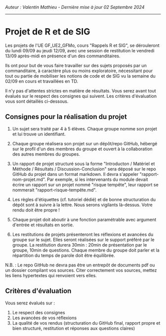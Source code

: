*Auteur : Valentin Mathieu - Dernière mise à jour 02 Septembre 2024*

***

# Projet de R et de SIG

<!-- :240903:gf:r:enseignement: -->

Les projets de l'UE GF_UE2_GFMo, cours "Rappels R et SIG", se dérouleront du lundi 09/09 au jeudi 12/09, avec une session de restitution le vendredi 13/09 après-midi en présence d'un des commanditaires.

Ils ont pour but de vous faire travailler sur des sujets proposés par un commanditaire, à caractère plus ou moins exploratoire, nécessitant pour tout ou partie de mobiliser les notions de code et de SIG vu la semaine du 02/09 en cours et travaillées en TD.

Il n'y pas d'attentes strictes en matière de résultats. Vous serez avant tout évalués sur le respect des consignes qui suivent. Les critères d'évaluation vous sont détaillés ci-dessous.

## Consignes pour la réalisation du projet

1. Un sujet sera traité par 4 à 5 élèves. Chaque groupe nomme son projet et lui trouve un identifiant.

2. Chaque groupe réalisera son projet sur un dépôt/repo GitHub, hébergé sur le profil d'un des membres du groupe et ouvert à la collaboration des autres membres du groupes.

3. Un rapport de projet structuré sous la forme "Introducton / Matériel et Méthode / Résultats / Discussion-Conclusion" sera déposé sur le repo GitHub du projet dans un format markdown. Il devra s'appeler "rapport-nom-projet.md". Par exemple, si les intervenants du module devait écrire un rapport sur un projet nommé "risque tempête", leur rapport se nommerait "rapport-risque-tempête.md".

4. Les règles d'étiquettes (cf. tutoriel dédié) et de bonne structuration du dépôt sont à suivre à la lettre. Nous serons vigilants là-dessus. Votre rendu doit être propre !

5. Chaque projet doit aboutir à une fonction paramétrable avec argument d'entrée et résultats en sortie.

6. Les restitutions de projets présenteront les réflexions et avancées du groupe sur le sujet. Elles seront réalisées sur le support préféré par le groupe. La restitution durera 30min : 20min de présentation par le groupe, 10min de questions. Chaque membre du groupe doit parler et la répartition du temps de parole doit être équilibrée.

N.B. : Le repo GitHub ne devra pas être un entrepôt de documents pdf ou un dossier compilant vos sources. Citer correctement vos sources, mettez les liens hypertextes qui renvoient vers elles.

## Critères d'évaluation

Vous serez évalués sur :

1. Le respect des consignes
2. Les avancées de vos réflexions
3. La qualité de vos rendus (structuration du GitHub final, rapport propre et bien structuré, restitution et réponses aux questions claires)